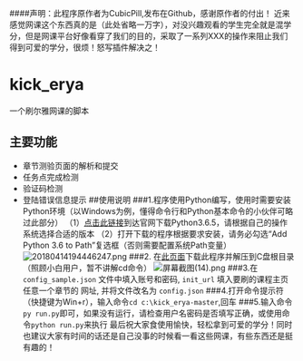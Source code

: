 ####声明：此程序原作者为CubicPill,发布在Github，感谢原作者的付出！
近来感觉网课这个东西真的是（此处省略一万字），对没兴趣观看的学生完全就是混学分，但是网课平台好像看穿了我们的目的，采取了一系列XXX的操作来阻止我们得到可爱的学分，很烦！怒写插件解决之！
# kick_erya
一个刷尔雅网课的脚本

## 主要功能

- 章节测验页面的解析和提交
- 任务点完成检测
- 验证码检测
- 登陆错误信息提示
##使用说明
###1.程序使用Python编写，使用时需要安装Python环境（以Windows为例，懂得命令行和Python基本命令的小伙伴可略过此部分）
（1）[点击此链接](https://www.python.org/downloads/release/python-365/)到达官网下载Python3.6.5，请根据自己的操作系统选择合适的版本
（2）打开下载的程序根据要求安装，请务必勾选“Add Python 3.6 to Path”复选框（否则需要配置系统Path变量）
![20180414194446247.png](https://upload-images.jianshu.io/upload_images/8056623-68189ee06c5f6889.png?imageMogr2/auto-orient/strip%7CimageView2/2/w/1240)
###2. 在[此页面](https://github.com/geek981108/ZhiHuiShu)下载此程序并解压到C盘根目录（照顾小白用户，暂不讲解cd命令）
![屏幕截图(14).png](https://upload-images.jianshu.io/upload_images/8056623-6eebdd46050776b1.png?imageMogr2/auto-orient/strip%7CimageView2/2/w/1240)
###3.在 ```config_sample.json``` 文件中填入账号和密码, ```init_url``` 填入要刷的课程主页任意一个章节的 网址, 并将文件改名为 ```config.json```
###4.打开命令提示符（快捷键为Win+r），输入命令```cd c:\kick_erya-master```,回车
###5.输入命令```py run.py```即可，如果没有运行，请检查用户名密码是否填写正确，或使用命令```python run.py```来执行
最后祝大家食使用愉快，轻松拿到可爱的学分！同时也建议大家有时间的话还是自己没事的时候看一看这些网课，有些东西还是挺有趣的！
